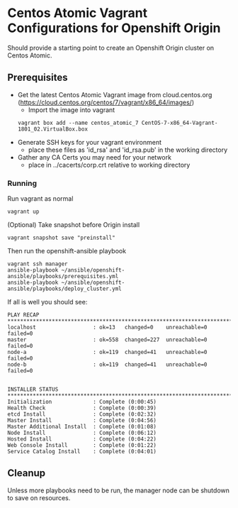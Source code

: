 # Centos Atomic Vagrant Configurations for Openshift Origin

Should provide a starting point to create an Openshift Origin cluster on Centos Atomic.

## Prerequisites

- Get the latest Centos Atomic Vagrant image from cloud.centos.org (https://cloud.centos.org/centos/7/vagrant/x86_64/images/)
  - Import the image into vagrant
  ```
  vagrant box add --name centos_atomic_7 CentOS-7-x86_64-Vagrant-1801_02.VirtualBox.box
  ```
- Generate SSH keys for your vagrant environment
  - place these files as 'id_rsa' and 'id_rsa.pub' in the working directory
- Gather any CA Certs you may need for your network 
  - place in ../cacerts/corp.crt relative to working directory



### Running

Run vagrant as normal

```
vagrant up
```

(Optional) Take snapshot before Origin install

```
vagrant snapshot save "preinstall"
```

Then run the openshift-ansible playbook

```
vagrant ssh manager
ansible-playbook ~/ansible/openshift-ansible/playbooks/prerequisites.yml
ansible-playbook ~/ansible/openshift-ansible/playbooks/deploy_cluster.yml 
```

If all is well you should see:

```
PLAY RECAP ****************************************************************************************************************************************************************************************************************************************************
localhost                  : ok=13   changed=0    unreachable=0    failed=0   
master                     : ok=558  changed=227  unreachable=0    failed=0   
node-a                     : ok=119  changed=41   unreachable=0    failed=0   
node-b                     : ok=119  changed=41   unreachable=0    failed=0   


INSTALLER STATUS **********************************************************************************************************************************************************************************************************************************************
Initialization             : Complete (0:00:45)
Health Check               : Complete (0:00:39)
etcd Install               : Complete (0:02:32)
Master Install             : Complete (0:04:56)
Master Additional Install  : Complete (0:01:08)
Node Install               : Complete (0:06:12)
Hosted Install             : Complete (0:04:22)
Web Console Install        : Complete (0:01:22)
Service Catalog Install    : Complete (0:04:01)
```

## Cleanup
Unless more playbooks need to be run, the manager node can be shutdown to save on resources. 
